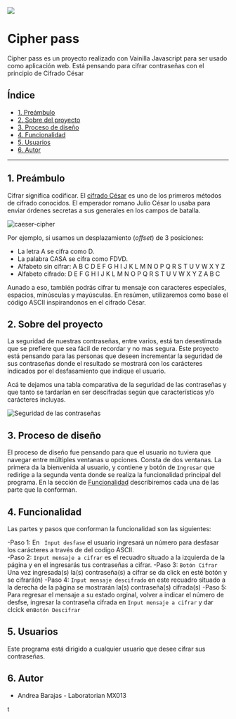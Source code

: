 
![](https://pngimage.net/wp-content/uploads/2018/05/dibujo-lentes-png-5.png)

# Cipher pass

 Cipher pass es un proyecto realizado con Vainilla Javascript para ser usado como aplicación web. Está pensando para cifrar contraseñas con el principio de Cifrado César

## Índice

* [1. Preámbulo](#1-preámbulo)
* [2. Sobre del proyecto](#2-sobre-del-proyecto)
* [3. Proceso de diseño](#3-proceso-de-diseño)
* [4. Funcionalidad](#4-funcionalidad)
* [5. Usuarios](#6-usuarios)
* [6. Autor](#7-autor)

***

## 1. Preámbulo

Cifrar significa codificar. El [cifrado César](https://en.wikipedia.org/wiki/Caesar_cipher)
es uno de los primeros métodos de cifrado conocidos. El emperador romano Julio
César lo usaba para enviar órdenes secretas a sus generales en los campos de
batalla.

![caeser-cipher](https://upload.wikimedia.org/wikipedia/commons/thumb/2/2b/Caesar3.svg/2000px-Caesar3.svg.png)


Por ejemplo, si usamos un desplazamiento (_offset_) de 3 posiciones:

* La letra A se cifra como D.
* La palabra CASA se cifra como FDVD.
* Alfabeto sin cifrar: A B C D E F G H I J K L M N O P Q R S T U V W X Y Z
* Alfabeto cifrado: D E F G H I J K L M N O P Q R S T U V W X Y Z A B C

Aunado a eso, también podrás cifrar tu mensaje con caracteres especiales, espacios, minúsculas y mayúsculas. En resúmen, utilizaremos como base el código ASCII inspirandonos en el cifrado César. 


## 2. Sobre del proyecto

La seguridad de nuestras contraseñas, entre varios, está tan desestimada que se prefiere que sea fácil de recordar y no mas segura. Este proyecto está pensando para las personas que deseen incrementar la seguridad de sus contraseñas donde el resultado se mostrará con los carácteres indicados por el desfasamiento que indique el usuario. 

Acá te dejamos una tabla comparativa de la seguridad de las contraseñas y que tanto se tardarían en ser descifradas según que características y/o carácteres incluyas. 

![Seguridad de las contraseñas](https://www.hostinet.com/formacion/wp-content/uploads/2020/09/tabla-seguridad-contrasena.jpg)



## 3. Proceso de diseño

El proceso de diseño fue pensando para que el usuario no tuviera que navegar entre múltiples ventanas u opciones. Consta de dos ventanas. La primera da la bienvenida al usuario, y contiene y botón de `Ingresar` que redirige a la segunda venta donde se realiza la funcionalidad principal del programa. En la sección de [Funcionalidad](#4-funcionalidad) describiremos cada una de las parte que la conforman.

## 4. Funcionalidad

Las partes y pasos que conforman la funcionalidad son las siguientes: 

-Paso 1: En ` Input desfase` el usuario ingresará un número para desfasar los carácteres a través de del codigo ASCII.  
-Paso 2: `Input mensaje a cifrar` es el recuadro situado a la izquierda de la página y en el ingresarás tus contraseñas a cifrar. 
-Paso 3: `Botón Cifrar` Una vez ingresada(s) la(s) contraseña(s) a cifrar se da click en esté botón y se cifrará(n)
-Paso 4: `Input mensaje descifrado` en este recuadro situado a la derecha de la página se mostrarán la(s) contraseña(s) cifrada(s) 
-Paso 5: Para regresar el mensaje a su estado orginal, volver a indicar el número de desfse, ingresar la contraseña cifrada en `Input mensaje a cifrar` y dar clcick en`Botón Descifrar`

## 5. Usuarios

Este programa está dirigido a cualquier usuario que desee cifrar sus contraseñas. 

## 6. Autor

- Andrea Barajas - Laboratorian MX013


t


